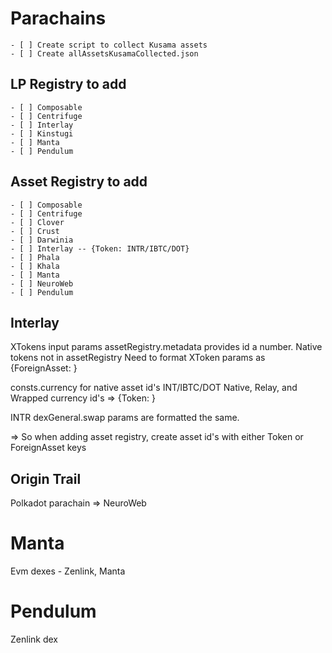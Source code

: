 # Parachains

    - [ ] Create script to collect Kusama assets
    - [ ] Create allAssetsKusamaCollected.json

## LP Registry to add

    - [ ] Composable
    - [ ] Centrifuge
    - [ ] Interlay
    - [ ] Kinstugi
    - [ ] Manta
    - [ ] Pendulum

## Asset Registry to add

    - [ ] Composable
    - [ ] Centrifuge
    - [ ] Clover
    - [ ] Crust
    - [ ] Darwinia
    - [ ] Interlay -- {Token: INTR/IBTC/DOT}
    - [ ] Phala
    - [ ] Khala
    - [ ] Manta
    - [ ] NeuroWeb
    - [ ] Pendulum

## Interlay 

XTokens input params
assetRegistry.metadata provides id a number. Native tokens not in assetRegistry
Need to format XToken params as {ForeignAsset: <id>}

consts.currency for native asset id's INT/IBTC/DOT
Native, Relay, and Wrapped currency id's => {Token: <id>}

INTR dexGeneral.swap params are formatted the same.

=> So when adding asset registry, create asset id's with either Token or ForeignAsset keys

## Origin Trail

Polkadot parachain => NeuroWeb

# Manta

Evm dexes - Zenlink, Manta

# Pendulum

Zenlink dex